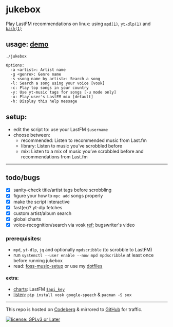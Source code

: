 # jukebox

Play LastFM recommendations on linux: using [`mpd(1)`](https://man.archlinux.org/man/mpd.1), [`yt-dlp(1)`](https://man.archlinux.org/man/yt-dlp.1) and [`bash(1)`](https://man.archlinux.org/man/bash.1)

## usage: [demo](https://polarhive.net/videos/jukebox-demo-lastfm-linux)

`./jukebox`

```
Options:
  -a <artist>: Artist name
  -g <genre>: Genre name
  -s <song name by artist>: Search a song
  -l: Search a song using your voice [vosk]
  -c: Play top songs in your country
  -y: Use yt-music tags for songs [-u mode only]
  -u: Play user's LastFM mix [default]
  -h: Display this help message
```

## setup:

- edit the script to: use your LastFM `$username`
- choose between:
  * recommended: Listen to recommended music from Last.fm
  * library: Listen to music you’ve scrobbled before
  * mix: Listen to a mix of music you’ve scrobbled before and recommendations from Last.fm

---
## todo/bugs

- [x] sanity-check title/artist tags before scrobbling
- [x] figure your how to `mpc add` songs properly
- [x] make the script interactive
- [x] fast(er)? yt-dlp fetches
- [x] custom artist/album search
- [x] global charts
- [x] voice-recognition/search via vosk [ref:](https://piped.video/watch?v=zXEvKJl_krY) bugswriter's video

### prerequisites:

- `mpd`, `yt-dlp`, `jq` and optionally `mpdscribble` (to scrobble to LastFM)
- run `systemctl --user enable --now mpd mpdscribble` at least once before running jukebox
- read: [foss-music-setup](https://polarhive.net/blog/foss-music-setup) or use my [dotfiles](https://polarhive.net/dots)

#### extra:

- [charts](charts): LastFM [`$api_key`](https://www.last.fm/api/account/create)
- [listen](listen): `pip install vosk google-speech` & `pacman -S sox`

---
This repo is hosted on [Codeberg](https://polarhive.net/jukebox) & mirrored to [GitHub](https://polarhive.net/github) for traffic.

[![license: GPLv3 or Later](https://polarhive.net/assets/badges/gpl-3.svg)](https://www.gnu.org/licenses/gpl-3.0.txt)

